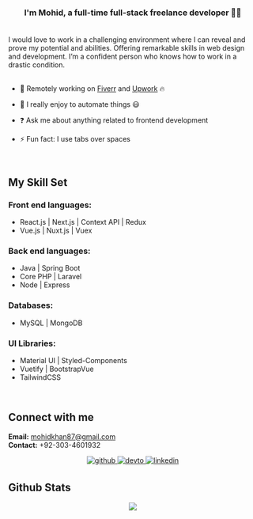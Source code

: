 
### <div align="center">I'm Mohid, a full-time full-stack freelance developer 👨‍💻</div> <br />

I would love to work in a challenging environment where I can reveal and prove my potential and abilities. Offering remarkable skills in web design and development. I’m a confident person who knows how to work in a drastic condition. <br> <br>

- 🔭 Remotely working on <a href="https://www.fiverr.com/mohidkhan87" target="_blank">Fiverr</a> and <a href="https://www.upwork.com/freelancers/mohidkhan3" target="_blank">Upwork</a> 🔥  


- 🌱 I really enjoy to automate things 😃
  

- ❓ Ask me about anything related to frontend development
  

- ⚡ Fun fact: I use tabs over spaces  
  

<br/>  


## My Skill Set  
### Front end languages:
- React.js | Next.js | Context API | Redux 
- Vue.js | Nuxt.js | Vuex
### Back end languages:
- Java | Spring Boot
- Core PHP | Laravel
- Node | Express
### Databases:
- MySQL | MongoDB
### UI Libraries:
- Material UI | Styled-Components
- Vuetify | BootstrapVue
- TailwindCSS
<br/>  

## Connect with me  
<b>Email:</b> mohidkhan87@gmail.com <br> <b>Contact:</b> +92-303-4601932  
<div align="center">
<a href="https://github.com/mohidkhan87" target="_blank">
<img src=https://img.shields.io/badge/github-%2324292e.svg?&style=for-the-badge&logo=github&logoColor=white alt=github style="margin-bottom: 5px;" />
</a>
<a href="https://mohidk.com" target="_blank">
<img src=https://img.shields.io/badge/dev.to-%2308090A.svg?&style=for-the-badge&logo=dev.to&logoColor=white alt=devto style="margin-bottom: 5px;" />
</a>
<a href="https://www.linkedin.com/in/mohid-khan-317065170/" target="_blank">
<img src=https://img.shields.io/badge/linkedin-%231E77B5.svg?&style=for-the-badge&logo=linkedin&logoColor=white alt=linkedin style="margin-bottom: 5px;" />
</a>  
</div>

## Github Stats  
<div align="center"><img src="https://github-readme-stats.vercel.app/api/top-langs/?username=mohidkhan87&hide_border=true&layout=compact" align="center" /></div>  

